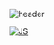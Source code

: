 ![header](https://capsule-render.vercel.app/api?type=wave&color=auto&height=300&section=header&text=capsule%20render&fontSize=90)


[![JS](https://img.shields.io/badge/Java-#007396?style=flat-square&logo=Java&logoColor=white)](github.com/squirMM)

<!--
**squirMM/squirMM** is a ✨ _special_ ✨ repository because its `README.md` (this file) appears on your GitHub profile.

Here are some ideas to get you started:

- 🔭 I’m currently working on ...
- 🌱 I’m currently learning ...
- 👯 I’m looking to collaborate on ...
- 🤔 I’m looking for help with ...
- 💬 Ask me about ...
- 📫 How to reach me: ...
- 😄 Pronouns: ...
- ⚡ Fun fact: ...
-->
